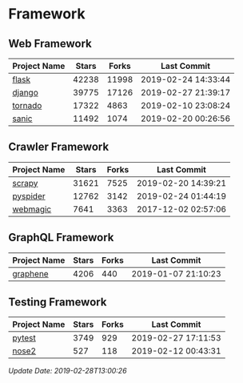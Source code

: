 # Framework

## Web Framework

| Project Name | Stars | Forks | Last Commit |
| ------------ | ----- | ----- | ----------- |
| [flask](https://github.com/pallets/flask) | 42238 | 11998 | 2019-02-24 14:33:44 |
| [django](https://github.com/django/django) | 39775 | 17126 | 2019-02-27 21:39:17 |
| [tornado](https://github.com/tornadoweb/tornado) | 17322 | 4863 | 2019-02-10 23:08:24 |
| [sanic](https://github.com/huge-success/sanic) | 11492 | 1074 | 2019-02-20 00:26:56 |

## Crawler Framework

| Project Name | Stars | Forks | Last Commit |
| ------------ | ----- | ----- | ----------- |
| [scrapy](https://github.com/scrapy/scrapy) | 31621 | 7525 | 2019-02-20 14:39:21 |
| [pyspider](https://github.com/binux/pyspider) | 12762 | 3142 | 2019-02-24 01:44:19 |
| [webmagic](https://github.com/code4craft/webmagic) | 7641 | 3363 | 2017-12-02 02:57:06 |

## GraphQL Framework

| Project Name | Stars | Forks | Last Commit |
| ------------ | ----- | ----- | ----------- |
| [graphene](https://github.com/graphql-python/graphene) | 4206 | 440 | 2019-01-07 21:10:23 |

## Testing Framework

| Project Name | Stars | Forks | Last Commit |
| ------------ | ----- | ----- | ----------- |
| [pytest](https://github.com/pytest-dev/pytest) | 3749 | 929 | 2019-02-27 17:11:53 |
| [nose2](https://github.com/nose-devs/nose2) | 527 | 118 | 2019-02-12 00:43:31 |

*Update Date: 2019-02-28T13:00:26*